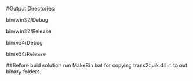 #Output Directories:

bin/win32/Debug

bin/win32/Release

bin/x64/Debug

bin/x64/Release

##Before buid solution run MakeBin.bat
for copying trans2quik.dll in to out binary folders.
